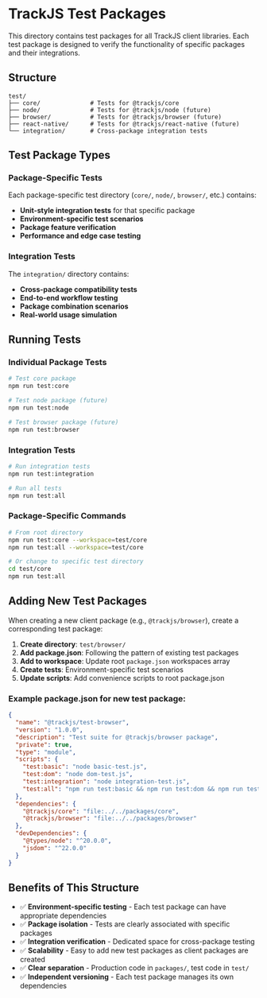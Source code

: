 # TrackJS Test Packages

This directory contains test packages for all TrackJS client libraries. Each test package is designed to verify the functionality of specific packages and their integrations.

## Structure

```
test/
├── core/              # Tests for @trackjs/core
├── node/              # Tests for @trackjs/node (future)
├── browser/           # Tests for @trackjs/browser (future)
├── react-native/      # Tests for @trackjs/react-native (future)
└── integration/       # Cross-package integration tests
```

## Test Package Types

### Package-Specific Tests
Each package-specific test directory (`core/`, `node/`, `browser/`, etc.) contains:
- **Unit-style integration tests** for that specific package
- **Environment-specific test scenarios** 
- **Package feature verification**
- **Performance and edge case testing**

### Integration Tests
The `integration/` directory contains:
- **Cross-package compatibility tests**
- **End-to-end workflow testing**
- **Package combination scenarios**
- **Real-world usage simulation**

## Running Tests

### Individual Package Tests
```bash
# Test core package
npm run test:core

# Test node package (future)
npm run test:node

# Test browser package (future) 
npm run test:browser
```

### Integration Tests
```bash
# Run integration tests
npm run test:integration

# Run all tests
npm run test:all
```

### Package-Specific Commands
```bash
# From root directory
npm run test:core --workspace=test/core
npm run test:all --workspace=test/core

# Or change to specific test directory
cd test/core
npm run test:all
```

## Adding New Test Packages

When creating a new client package (e.g., `@trackjs/browser`), create a corresponding test package:

1. **Create directory**: `test/browser/`
2. **Add package.json**: Following the pattern of existing test packages
3. **Add to workspace**: Update root `package.json` workspaces array
4. **Create tests**: Environment-specific test scenarios
5. **Update scripts**: Add convenience scripts to root package.json

### Example package.json for new test package:
```json
{
  "name": "@trackjs/test-browser",
  "version": "1.0.0",
  "description": "Test suite for @trackjs/browser package", 
  "private": true,
  "type": "module",
  "scripts": {
    "test:basic": "node basic-test.js",
    "test:dom": "node dom-test.js",
    "test:integration": "node integration-test.js",
    "test:all": "npm run test:basic && npm run test:dom && npm run test:integration"
  },
  "dependencies": {
    "@trackjs/core": "file:../../packages/core",
    "@trackjs/browser": "file:../../packages/browser"
  },
  "devDependencies": {
    "@types/node": "^20.0.0",
    "jsdom": "^22.0.0"
  }
}
```

## Benefits of This Structure

- ✅ **Environment-specific testing** - Each test package can have appropriate dependencies
- ✅ **Package isolation** - Tests are clearly associated with specific packages  
- ✅ **Integration verification** - Dedicated space for cross-package testing
- ✅ **Scalability** - Easy to add new test packages as client packages are created
- ✅ **Clear separation** - Production code in `packages/`, test code in `test/`
- ✅ **Independent versioning** - Each test package manages its own dependencies